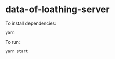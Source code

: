 # data-of-loathing-server

To install dependencies:

```bash
yarn
```

To run:

```bash
yarn start
```
